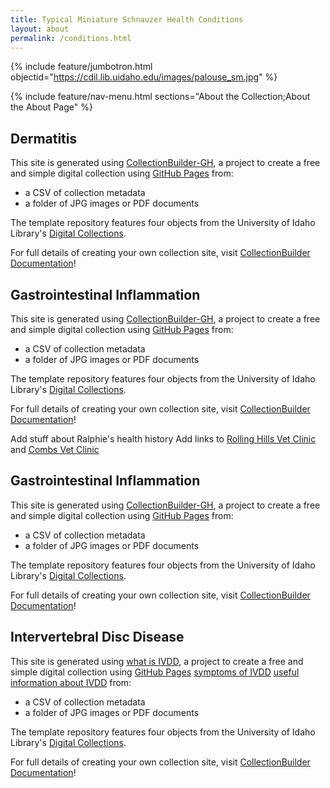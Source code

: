 ```yaml
---
title: Typical Miniature Schnauzer Health Conditions
layout: about
permalink: /conditions.html
---
```


{% include feature/jumbotron.html objectid="https://cdil.lib.uidaho.edu/images/palouse_sm.jpg" %}

{% include feature/nav-menu.html sections="About the Collection;About the About Page" %}

## Dermatitis

This site is generated using [CollectionBuilder-GH](https://collectionbuilding.github.io/gh/), a project to create a free and simple digital collection using [GitHub Pages](https://pages.github.com/) from: 

- a CSV of collection metadata
- a folder of JPG images or PDF documents

The template repository features four objects from the University of Idaho Library's [Digital Collections](https://www.lib.uidaho.edu/digital). 

For full details of creating your own collection site, visit [CollectionBuilder Documentation](https://collectionbuilder.github.io/cb-docs/)!

## Gastrointestinal Inflammation

This site is generated using [CollectionBuilder-GH](https://collectionbuilding.github.io/gh/), a project to create a free and simple digital collection using [GitHub Pages](https://pages.github.com/) from: 

- a CSV of collection metadata
- a folder of JPG images or PDF documents

The template repository features four objects from the University of Idaho Library's [Digital Collections](https://www.lib.uidaho.edu/digital). 

For full details of creating your own collection site, visit [CollectionBuilder Documentation](https://collectionbuilder.github.io/cb-docs/)!

Add stuff about Ralphie's health history
Add links to [Rolling Hills Vet Clinic](https://rollinghillsvethospital.com/) and [Combs Vet Clinic](https://www.combsvetclinic.com/)

## Gastrointestinal Inflammation

This site is generated using [CollectionBuilder-GH](https://collectionbuilding.github.io/gh/), a project to create a free and simple digital collection using [GitHub Pages](https://pages.github.com/) from: 

- a CSV of collection metadata
- a folder of JPG images or PDF documents

The template repository features four objects from the University of Idaho Library's [Digital Collections](https://www.lib.uidaho.edu/digital). 

For full details of creating your own collection site, visit [CollectionBuilder Documentation](https://collectionbuilder.github.io/cb-docs/)!

## Intervertebral Disc Disease

This site is generated using [what is IVDD]([https://collectionbuilding.github.io/gh/](https://www.vet.cornell.edu/departments-centers-and-institutes/riney-canine-health-center/canine-health-information/intervertebral-disc-disease#:~:text=Intervertebral%20disc%20disease%20(IVDD)%20is,from%20mild%20discomfort%20to%20paralysis.)), a project to create a free and simple digital collection using [GitHub Pages](https://pages.github.com/) [symptoms of IVDD](https://www.matthews.carolinavet.com/site/pet-health-blog/2020/08/14/ivdd-intervertebral-disc-disease-in-dogs) [useful information about IVDD](https://vcahospitals.com/know-your-pet/degenerative-disc-disease-in-dogs) from: 

- a CSV of collection metadata
- a folder of JPG images or PDF documents

The template repository features four objects from the University of Idaho Library's [Digital Collections](https://www.lib.uidaho.edu/digital). 

For full details of creating your own collection site, visit [CollectionBuilder Documentation](https://collectionbuilder.github.io/cb-docs/)!
